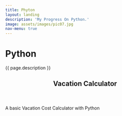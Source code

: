 ```yaml
---
title: Phyton
layout: landing
description: 'My Progress On Python.'
image: assets/images/pic07.jpg
nav-menu: true
---
```


# Python

</header>
  <div class="content">

{{ page.description }}

</div>
</div>
</section>

<div id="main">
  <section id="one">
  <div class="inner"><header class="major">

## Vacation Calculator

</header>

A basic Vacation Cost Calculator with Python

</div>
  <p></p>
</section>
  <p>
</p>
  <section id="two" class="spotlights">
  <section><a href="generic.html">
  
<div class="content">
  <div class="inner"><header class="major">
